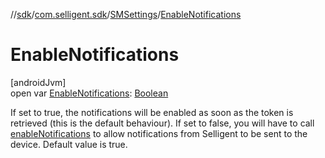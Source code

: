 //[sdk](../../../index.md)/[com.selligent.sdk](../index.md)/[SMSettings](index.md)/[EnableNotifications](-enable-notifications.md)

# EnableNotifications

[androidJvm]\
open var [EnableNotifications](-enable-notifications.md): [Boolean](https://kotlinlang.org/api/latest/jvm/stdlib/kotlin/-boolean/index.html)

If set to true, the notifications will be enabled as soon as the token is retrieved (this is the default behaviour). If set to false, you will have to call [enableNotifications](../-s-m-manager/enable-notifications.md) to allow notifications from Selligent to be sent to the device. Default value is true.
